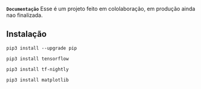 
**`Documentação`**
Esse é um projeto feito em cololaboração, em produção ainda nao finalizada.
## Instalação
```
pip3 install --upgrade pip
```
```
pip3 install tensorflow
```
```
pip3 install tf-nightly
```
```
pip3 install matplotlib
```
